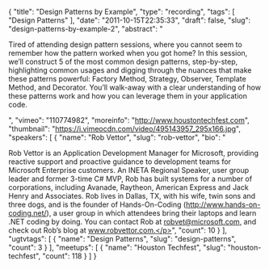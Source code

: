 {
  "title": "Design Patterns by Example",
  "type": "recording",
  "tags": [
    "Design Patterns"
  ],
  "date": "2011-10-15T22:35:33",
  "draft": false,
  "slug": "design-patterns-by-example-2",
  "abstract": "<p>Tired of attending design pattern sessions, where you cannot seem to remember how the pattern worked when you got home? In this session, we&rsquo;ll construct 5 of the most common design patterns, step-by-step, highlighting common usages and digging through the nuances that make these patterns powerful: Factory Method, Strategy, Observer, Template Method, and Decorator. You&rsquo;ll walk-away with a clear understanding of how these patterns work and how you can leverage them in your application code.</p>",
  "vimeo": "110774982",
  "moreinfo": "http://www.houstontechfest.com",
  "thumbnail": "https://i.vimeocdn.com/video/495143957_295x166.jpg",
  "speakers": [
    {
      "name": "Rob Vettor",
      "slug": "rob-vettor",
      "bio": "<p>Rob Vettor is an Application Development Manager for Microsoft, providing reactive support and proactive guidance to development teams for Microsoft Enterprise customers. An INETA Regional Speaker, user group leader and former 3-time C# MVP, Rob has built systems for a number of corporations, including Avanade, Raytheon, American Express and Jack Henry and Associates. Rob lives in Dallas, TX, with his wife, twin sons and three dogs, and is the founder of Hands-On-Coding (http://www.hands-on-coding.net/), a user group in which attendees bring their laptops and learn .NET coding by doing. You can contact Rob at robvet@microsoft.com, and check out Rob’s blog at www.robvettor.com.</p>",
      "count": 10
    }
  ],
  "ugtvtags": [
    {
      "name": "Design Patterns",
      "slug": "design-patterns",
      "count": 3
    }
  ],
  "meetups": [
    {
      "name": "Houston Techfest",
      "slug": "houston-techfest",
      "count": 118
    }
  ]
}